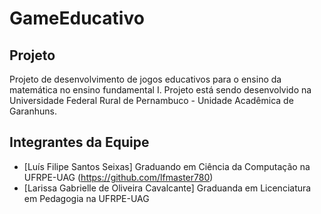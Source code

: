 # GameEducativo

## Projeto
Projeto de desenvolvimento de jogos educativos para o ensino da matemática no ensino fundamental I. Projeto está sendo desenvolvido na Universidade Federal Rural de Pernambuco - Unidade Acadêmica de Garanhuns.

## Integrantes da Equipe
- [Luís Filipe Santos Seixas] Graduando em Ciência da Computação na UFRPE-UAG (https://github.com/lfmaster780)
- [Larissa Gabrielle de Oliveira Cavalcante] Graduanda em Licenciatura em Pedagogia na UFRPE-UAG
